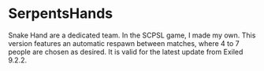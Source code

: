 # SerpentsHands
Snake Hand are a dedicated team. In the SCPSL game, I made my own. This version features an automatic respawn between matches, where 4 to 7 people are chosen as desired. It is valid for the latest update from Exiled 9.2.2.
